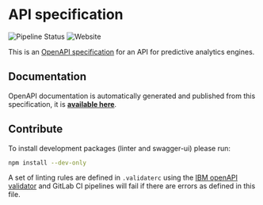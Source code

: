 # API specification

![Pipeline Status](https://gitlab.com/visualising-sensitivity-classification-features/api-specification/badges/master/pipeline.svg)
![Website](https://img.shields.io/website?url=https%3A%2F%2Fvisualising-sensitivity-classification-features.gitlab.io%2Fapi-specification)

This is an [OpenAPI specification](https://en.wikipedia.org/wiki/OpenAPI_Specification) for an API for predictive analytics engines.

## Documentation

OpenAPI documentation is automatically generated and published from this specification, it is [**available here**](https://visualising-sensitivity-classification-features.gitlab.io/api-specification).

## Contribute

To install development packages (linter and swagger-ui) please run:

```bash
npm install --dev-only
```

A set of linting rules are defined in `.validaterc` using the [IBM openAPI validator](https://github.com/IBM/openapi-validator) and GitLab CI pipelines will fail if there are errors as defined in this file.
